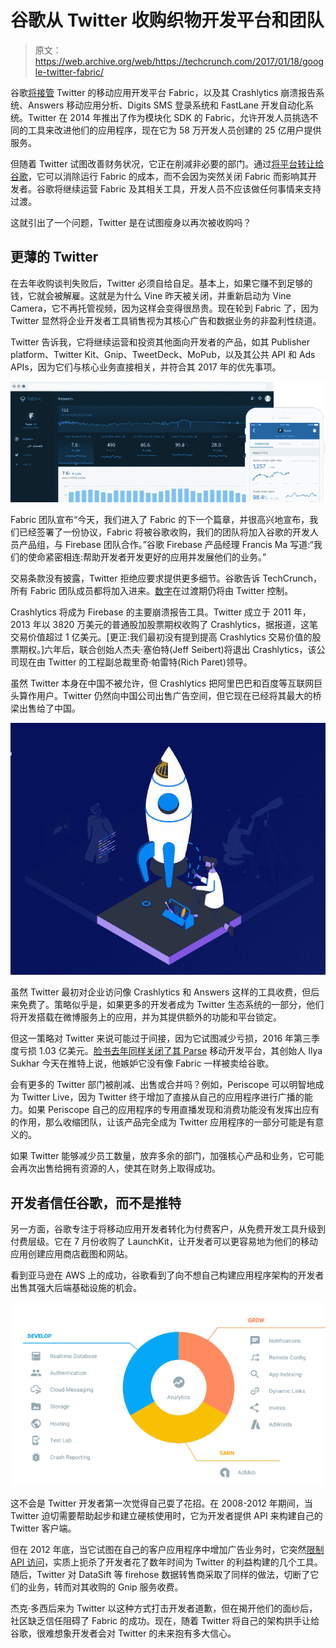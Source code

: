 # 谷歌从 Twitter  收购织物开发平台和团队

> 原文：<https://web.archive.org/web/https://techcrunch.com/2017/01/18/google-twitter-fabric/>

谷歌[将接管](https://web.archive.org/web/20230405130056/https://fabric.io/blog/fabric-joins-google) Twitter 的移动应用开发平台 Fabric，以及其 Crashlytics 崩溃报告系统、Answers 移动应用分析、Digits SMS 登录系统和 FastLane 开发自动化系统。Twitter 在 2014 年推出了作为模块化 SDK 的 Fabric，允许开发人员挑选不同的工具来改进他们的应用程序，现在它为 58 万开发人员创建的 25 亿用户提供服务。

但随着 Twitter 试图改善财务状况，它正在削减非必要的部门。通过[将平台转让给谷歌](https://web.archive.org/web/20230405130056/https://firebase.googleblog.com/2017/01/FabricJoinsGoogle_17.html)，它可以消除运行 Fabric 的成本，而不会因为突然关闭 Fabric 而影响其开发者。谷歌将继续运营 Fabric 及其相关工具，开发人员不应该做任何事情来支持过渡。

这就引出了一个问题，Twitter 是在试图瘦身以再次被收购吗？

## 更薄的 Twitter

在去年收购谈判失败后，Twitter 必须自给自足。基本上，如果它赚不到足够的钱，它就会被解雇。这就是为什么 Vine 昨天被关闭，并重新启动为 Vine Camera，它不再托管视频，因为这样会变得很昂贵。现在轮到 Fabric 了，因为 Twitter 显然将企业开发者工具销售视为其核心广告和数据业务的非盈利性绕道。

Twitter 告诉我，它将继续运营和投资其他面向开发者的产品，如其 Publisher platform、Twitter Kit、Gnip、TweetDeck、MoPub，以及其公共 API 和 Ads APIs，因为它们与核心业务直接相关，并符合其 2017 年的优先事项。

![fabric](img/e261502f778c643f60fa1051befc3fe4.png)

Fabric 团队宣布“今天，我们进入了 Fabric 的下一个篇章，并很高兴地宣布，我们已经签署了一份协议，Fabric 将被谷歌收购，我们的团队将加入谷歌的开发人员产品组，与 Firebase 团队合作。”谷歌 Firebase 产品经理 Francis Ma 写道:“我们的使命紧密相连:帮助开发者开发更好的应用并发展他们的业务。”

交易条款没有披露，Twitter 拒绝应要求提供更多细节。谷歌告诉 TechCrunch，所有 Fabric 团队成员都将加入进来。[数字](https://web.archive.org/web/20230405130056/http://get.digits.com/blog/digits-fabric-google)在过渡期仍将由 Twitter 控制。

Crashlytics 将成为 Firebase 的主要崩溃报告工具。Twitter 成立于 2011 年，2013 年以 3820 万美元的普通股加股票期权收购了 Crashlytics，据报道，这笔交易价值超过 1 亿美元。[更正:我们最初没有提到提高 Crashlytics 交易价值的股票期权。]六年后，联合创始人杰夫·塞伯特(Jeff Seibert)将退出 Crashlytics，该公司现在由 Twitter 的工程副总裁里奇·帕雷特(Rich Paret)领导。

虽然 Twitter 本身在中国不被允许，但 Crashlytics 把阿里巴巴和百度等互联网巨头算作用户。Twitter 仍然向中国公司出售广告空间，但它现在已经将其最大的桥梁出售给了中国。

![screen-shot-2017-01-18-at-10-57-25-am](img/23154a35dcdc0e452694b527580b283d.png)

虽然 Twitter 最初对企业访问像 Crashlytics 和 Answers 这样的工具收费，但后来免费了。策略似乎是，如果更多的开发者成为 Twitter 生态系统的一部分，他们将开发搭载在微博服务上的应用，并为其提供额外的功能和平台锁定。

但这一策略对 Twitter 来说可能过于间接，因为它试图减少亏损，2016 年第三季度亏损 1.03 亿美元。[脸书去年同样关闭了其 Parse](https://web.archive.org/web/20230405130056/https://techcrunch.com/2016/01/28/facebook-shutters-its-parse-developer-platform/) 移动开发平台，其创始人 Ilya Sukhar 今天在推特上说，他嫉妒它没有像 Fabric 一样被卖给谷歌。

会有更多的 Twitter 部门被削减、出售或合并吗？例如，Periscope 可以明智地成为 Twitter Live，因为 Twitter 终于增加了直接从自己的应用程序进行广播的能力。如果 Periscope 自己的应用程序的专用直播发现和消费功能没有发挥出应有的作用，那么收缩团队，让该产品完全成为 Twitter 应用程序的一部分可能是有意义的。

如果 Twitter 能够减少员工数量，放弃多余的部门，加强核心产品和业务，它可能会再次出售给拥有资源的人，使其在财务上取得成功。

## 开发者信任谷歌，而不是推特

另一方面，谷歌专注于将移动应用开发者转化为付费客户，从免费开发工具升级到付费层级。它在 7 月份收购了 LaunchKit，让开发者可以更容易地为他们的移动应用创建应用商店截图和网站。

看到亚马逊在 AWS 上的成功，谷歌看到了向不想自己构建应用程序架构的开发者出售其强大后端基础设施的机会。

![screen-shot-2017-01-18-at-11-20-08-am](img/fd78da8090233eb6206ca2f18f9f8aa4.png)

这不会是 Twitter 开发者第一次觉得自己耍了花招。在 2008-2012 年期间，当 Twitter 迫切需要帮助起步和建立硬核使用时，它为开发者提供 API 来构建自己的 Twitter 客户端。

但在 2012 年底，当它试图在自己的客户应用程序中增加广告业务时，它突然[限制 API 访问](https://web.archive.org/web/20230405130056/https://techcrunch.com/2012/08/16/twitter-api-client-apps/)，实质上扼杀了开发者花了数年时间为 Twitter 的利益构建的几个工具。随后，Twitter 对 DataSift 等 firehose 数据转售商采取了同样的做法，切断了它们的业务，转而对其收购的 Gnip 服务收费。

杰克·多西后来为 Twitter 以这种方式打击开发者道歉，但在揭开他们的面纱后，社区缺乏信任阻碍了 Fabric 的成功。现在，随着 Twitter 将自己的架构拱手让给谷歌，很难想象开发者会对 Twitter 的未来抱有多大信心。